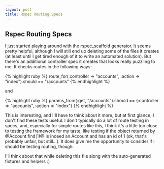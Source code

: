 ```yaml
---
layout: post
title: Rspec Routing Specs
---
```


## Rspec Routing Specs ##

I just started playing around with the rspec_scaffold generator. It seems pretty helpful, although I will still end up deleting some of the files it creates (at least until I get tired enough of it to write an automated solution). But there's an additional controller spec it creates that looks really puzzling to me. It checks routes in the following ways:

{% highlight ruby %}
route_for(:controller => "accounts", :action => "index").should == "/accounts"
{% endhighlight %}

and

{% highlight ruby %}
params_from(:get, "/accounts").should == {:controller => "accounts", :action => "index"}
{% endhighlight %}

This is interesting, and I'll have to think about it more, but at first glance, I don't find these tests useful. I don't typically do a lot of route testing in specs, and, especially for simple routes like this, I think it's a little too close to testing the framework for my taste, like testing if the object returned by @Account.find(1)@ is indeed an Account and has an id of 1 (ok, that's probably unfair, but still...). It does give me the opportunity to consider if I should be testing routing, though.

I'll think about that while deleting this file along with the auto-generated fixtures and helpers :)
